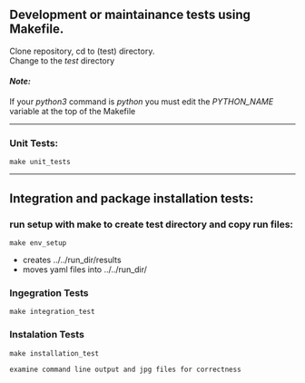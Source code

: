 ## Development or maintainance tests using Makefile.
Clone repository, cd to (test) directory. <br>
Change to the _test_ directory 
#### _Note:_
If your _python3_ command is _python_ you must edit the _PYTHON_NAME_ variable at the top of the Makefile
****
### Unit Tests:
```
make unit_tests
```
****
## Integration and package installation tests:
### run setup with make to create test directory and copy run files:
```
make env_setup
```
- creates ../../run_dir/results 
- moves yaml files into ../../run_dir/

### Ingegration Tests
```
make integration_test
```

### Instalation Tests
```
make installation_test
```

`examine command line output and jpg files for correctness`
